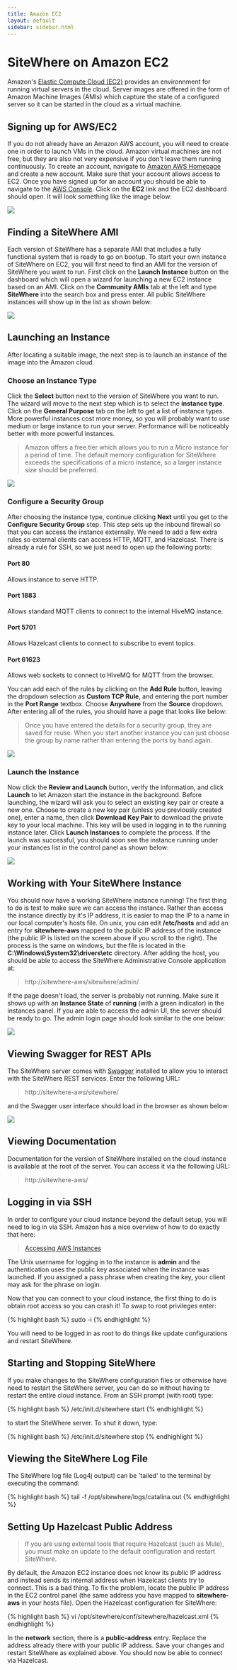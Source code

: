 ```yaml
---
title: Amazon EC2
layout: default
sidebar: sidebar.html
---
```


# SiteWhere on Amazon EC2
Amazon's [Elastic Compute Cloud (EC2)](http://aws.amazon.com/ec2/) provides an environnment for running virtual
servers in the cloud. Server images are offered in the form of Amazon Machine Images (AMIs) which capture
the state of a configured server so it can be started in the cloud as a virtual machine.

## Signing up for AWS/EC2
If you do not already have an Amazon AWS account, you will need to create one in order to launch VMs in the cloud.
Amazon virtual machines are not free, but they are also not very expensive if you don\'t leave them running 
continuously. To create an account, navigate to [Amazon AWS Homepage](http://aws.amazon.com/) and create 
a new account. Make sure that your account allows access to EC2. Once you have signed up for an account
you should be able to navigate to the [AWS Console](https://console.aws.amazon.com). Click on the **EC2** link 
and the EC2 dashboard should open. It will look something like the image below:

<a href="{{ site.url }}/images/cloud/ec2-dashboard.png" data-lightbox="architecture" title="Amazon EC2 Dashboard">
	<img src="{{ site.url }}/images/cloud/ec2-dashboard.png"/>
</a>

## Finding a SiteWhere AMI
Each version of SiteWhere has a separate AMI that includes a fully functional system that is ready to go
on bootup. To start your own instance of SiteWhere on EC2, you will first need to find an AMI for the
version of SiteWhere you want to run. First click on the **Launch Instance** button on the dashboard which
will open a wizard for launching a new EC2 instance based on an AMI. Click on the **Community AMIs** tab
at the left and type **SiteWhere** into the search box and press enter. All public SiteWhere instances
will show up in the list as shown below:

<a href="{{ site.url }}/images/cloud/ec2-sitewhere-amis.png" data-lightbox="architecture" title="SiteWhere AMI List">
	<img src="{{ site.url }}/images/cloud/ec2-sitewhere-amis.png"/>
</a>

## Launching an Instance
After locating a suitable image, the next step is to launch an instance of the image into
the Amazon cloud.

### Choose an Instance Type
Click the **Select** button next to the version of SiteWhere you want to run. The wizard will move to the next step 
which is to select the **instance type**. Click on the **General Purpose** tab on the left to get a list of instance
types. More powerful instances cost more money, so you will probably want to use medium or large 
instance to run your server. Performance will be noticeably better with more powerful instances.

> Amazon offers a free tier which allows you to run a *Micro* instance for a period of time. The default memory
  configuration for SiteWhere exceeds the specifications of a micro instance, so a larger instance size should
  be preferred.

<a href="{{ site.url }}/images/cloud/ec2-instance-type.png" data-lightbox="architecture" title="Choose Instance Type">
	<img src="{{ site.url }}/images/cloud/ec2-instance-type.png"/>
</a>

### Configure a Security Group
After choosing the instance type, continue clicking **Next** until you get to the **Configure Security Group** step.
This step sets up the inbound firewall so that you can access the instance externally. We need to add a few extra 
rules so external clients can access HTTP, MQTT, and Hazelcast. There is already a rule for SSH, so we just need to 
open up the following ports:

#### Port 80
Allows instance to serve HTTP.

#### Port 1883
Allows standard MQTT clients to connect to the internal HiveMQ instance.
	
#### Port 5701
Allows Hazelcast clients to connect to subscribe to event topics.
	
#### Port 61623
Allows web sockets to connect to HiveMQ for MQTT from the browser.
	
You can add each of the rules by clicking on the **Add Rule** button, leaving the dropdown selection as **Custom TCP Rule**,
and entering the port number in the **Port Range** textbox. Choose **Anywhere** from the **Source** dropdown. After entering 
all of the rules, you should have a page that looks like below:

> Once you have entered the details for a security group, they are saved for reuse. When you start another
  instance you can just choose the group by name rather than entering the ports by hand again.

<a href="{{ site.url }}/images/cloud/ec2-security-group.png" data-lightbox="architecture" title="Set Up Security Group">
	<img src="{{ site.url }}/images/cloud/ec2-security-group.png"/>
</a>

### Launch the Instance
Now click the **Review and Launch** button, verify the information, and click **Launch** to let Amazon start the
instance in the background. Before launching, the wizard will ask you to select an existing key pair or create a new one. 
Choose to create a new key pair (unless you previously created one), enter a name, then click **Download Key Pair** to 
download the private key to your local machine. This key will be used in logging in to the running instance later. 
Click **Launch Instances** to complete the process. If the launch was successful, you should soon see the instance running
under your instances list in the control panel as shown below:

<a href="{{ site.url }}/images/cloud/ec2-launched.png" data-lightbox="architecture" title="EC2 Instance Successfully Launched">
	<img src="{{ site.url }}/images/cloud/ec2-launched.png"/>
</a>

## Working with Your SiteWhere Instance
You should now have a working SiteWhere instance running! The first thing to do is test to make sure we can access
the instance. Rather than access the instance directly by it's IP address, it is easier to map the IP to a name
in our local computer's hosts file. On unix, you can edit **/etc/hosts** and add an entry for **sitewhere-aws**
mapped to the public IP address of the instance (the public IP is listed on the screen above if you scroll to the 
right). The process is the same on windows, but the file is located in the **C:\\Windows\\System32\\drivers\\etc** directory.
After adding the host, you should be able to access the SiteWhere Administrative Console application at:

> http://sitewhere-aws/sitewhere/admin/
	
If the page doesn't load, the server is probably not running. Make sure it shows up with an **Instance State** of 
**running** (with a green indicator) in the instances panel. If you are able to access the admin UI, the server
should be ready to go. The admin login page should look similar to the one below:

<a href="{{ site.url }}/images/cloud/sw-admin-login.png" data-lightbox="architecture" title="SiteWhere Admin Login Page">
	<img src="{{ site.url }}/images/cloud/sw-admin-login.png"/>
</a>

## Viewing Swagger for REST APIs
The SiteWhere server comes with [Swagger](https://github.com/wordnik/swagger-ui) installed to allow you to interact
with the SiteWhere REST services. Enter the following URL:

> http://sitewhere-aws/sitewhere/
	
and the Swagger user interface should load in the browser as shown below:

<a href="{{ site.url }}/images/cloud/sw-swagger.png" data-lightbox="architecture" title="Swagger Interface">
	<img src="{{ site.url }}/images/cloud/sw-swagger.png"/>
</a>

## Viewing Documentation
Documentation for the version of SiteWhere installed on the cloud instance is available at the root of the server. You
can access it via the following URL:

> http://sitewhere-aws/
	 
## Logging in via SSH
In order to configure your cloud instance beyond the default setup, you will need to log in via SSH. Amazon has
a nice overview of how to do exactly that here:

> [Accessing AWS Instances](http://docs.aws.amazon.com/AWSEC2/latest/UserGuide/AccessingInstances.html)
	
The Unix username for logging in to the instance is **admin** and the authentication uses
the public key associated when the instance was launched. If you assigned a pass phrase
when creating the key, your client may ask for the phrase on login.
	
Now that you can connect to your cloud instance, the first thing to do is obtain root access so you can crash it!
To swap to root privileges enter:

{% highlight bash %}
sudo -i
{% endhighlight %}
	
You will need to be logged in as root to do things like update configurations and restart SiteWhere.
	 	 
## Starting and Stopping SiteWhere
If you make changes to the SiteWhere configuration files or otherwise have need to restart the SiteWhere server,
you can do so without having to restart the entire cloud instance. From an SSH prompt (with root) type:

{% highlight bash %}
/etc/init.d/sitewhere start
{% endhighlight %}
	
to start the SiteWhere server. To shut it down, type:

{% highlight bash %}
/etc/init.d/sitewhere stop
{% endhighlight %}
	 	 
## Viewing the SiteWhere Log File
The SiteWhere log file (Log4j output) can be 'tailed' to the terminal by executing the command:

{% highlight bash %}
tail -f /opt/sitewhere/logs/catalina.out
{% endhighlight %}

## Setting Up Hazelcast Public Address

> If you are using external tools that require Hazelcast (such as Mule), you must make an update to
  the default configuration and restart SiteWhere.
            
By default, the Amazon EC2 instance does not know its public IP address and instead sends its internal address
when Hazelcast clients try to connect. This is a bad thing. To fix the problem, locate the public IP address 
in the EC2 control panel (the same address you have mapped to **sitewhere-aws** in your hosts file). Open the
Hazelcast configuration for SiteWhere:

{% highlight bash %}
vi /opt/sitewhere/conf/sitewhere/hazelcast.xml
{% endhighlight %}

In the **network** section, there is a **public-address** entry. Replace the address already there with your public
IP address. Save your changes and restart SiteWhere as explained above. You should now be able to connect via Hazelcast.

	 